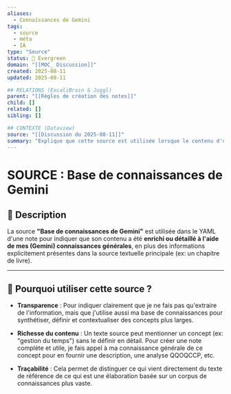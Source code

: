 ```yaml
---
aliases:
  - Connaissances de Gemini
tags:
  - source
  - méta
  - IA
type: "Source"
status: 🌳 Evergreen
domain: "[[MOC_ Discussion]]"
created: 2025-08-11
updated: 2025-08-11

## RELATIONS (ExcaliBrain & Juggl)
parent: "[[Règles de création des notes]]"
child: []
related: []
sibling: []

## CONTEXTE (Dataview)
source: "[[Discussion du 2025-08-11]]"
summary: "Explique que cette source est utilisée lorsque le contenu d'une note est enrichi par mes connaissances générales, au-delà de ce qui est explicitement mentionné dans le texte de référence."
---
```


# SOURCE : Base de connaissances de Gemini

## 📌 Description
La source **"Base de connaissances de Gemini"** est utilisée dans le YAML d'une note pour indiquer que son contenu a été **enrichi ou détaillé à l'aide de mes (Gemini) connaissances générales**, en plus des informations explicitement présentes dans la source textuelle principale (ex: un chapitre de livre).

---
## 🔎 Pourquoi utiliser cette source ?

- **Transparence** : Pour indiquer clairement que je ne fais pas qu'extraire de l'information, mais que j'utilise aussi ma base de connaissances pour synthétiser, définir et contextualiser des concepts plus larges.

- **Richesse du contenu** : Un texte source peut mentionner un concept (ex: "gestion du temps") sans le définir en détail. Pour créer une note complète et utile, je fais appel à ma connaissance générale de ce concept pour en fournir une description, une analyse QQOQCCP, etc.

- **Traçabilité** : Cela permet de distinguer ce qui vient directement du texte de référence de ce qui est une élaboration basée sur un corpus de connaissances plus vaste.